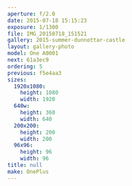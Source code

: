 ```yaml
---
aperture: f/2.0
date: 2015-07-18 15:15:23
exposure: 1/1300
file: IMG_20150718_151521
gallery: 2015-summer-dunnottar-castle
layout: gallery-photo
model: One A0001
next: 61a3ec9
ordering: 5
previous: f5e4aa3
sizes:
  1920x1080:
    height: 1080
    width: 1920
  640w:
    height: 360
    width: 640
  200x200:
    height: 200
    width: 200
  96x96:
    height: 96
    width: 96
title: null
make: OnePlus
---
```

